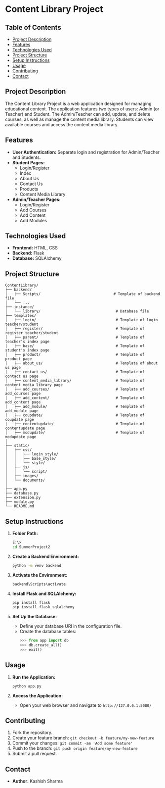 # Content Library Project

## Table of Contents
- [Project Description](#project-description)
- [Features](#features)
- [Technologies Used](#technologies-used)
- [Project Structure](#project-structure)
- [Setup Instructions](#setup-instructions)
- [Usage](#usage)
- [Contributing](#contributing)
- [Contact](#contact)

## Project Description
The Content Library Project is a web application designed for managing educational content. The application features two types of users: Admin (or Teacher) and Student. The Admin/Teacher can add, update, and delete courses, as well as manage the content media library. Students can view available courses and access the content media library.

## Features
- **User Authentication:** Separate login and registration for Admin/Teacher and Students.
- **Student Pages:**
  - Login/Register
  - Index
  - About Us
  - Contact Us
  - Products
  - Content Media Library
- **Admin/Teacher Pages:**
  - Login/Register
  - Add Courses
  - Add Content
  - Add Modules

## Technologies Used
- **Frontend:** HTML, CSS
- **Backend:** Flask
- **Database:** SQLAlchemy


## Project Structure

```plaintext
ContentLibrary/
├── backend/
│   ├── Scripts/                                 # Template of backend file
│   └── ...
├── instance/
│   └── library/                                  # Database file
├── templates/
│   ├── login/                                    # Template of login teacher/student
│   ├── register/                                 # Template of register teacher/student
│   ├── parent/                                   # Template of teacher's index page
│   ├── base/                                     # Template of student's index page
│   ├── product/                                  # Template of product page
│   ├── about_us/                                 # Template of about us page
│   ├── contact_us/                               # Template of contact us page
│   ├── content_media_library/                    # Template of content media library page
│   ├── add_courses/                              # Template of add_courses page
│   ├── add_content/                              # Template of add_content page
│   ├── add_module/                               # Template of add_module page
│   ├── coupdate/                                 # Template of coupdate page
│   ├── contentupdate/                            # Template of contentupdate page
│   ├── modupdate/                                # Template of modupdate page
│
├── static/
│   ├── css/
│   │   ├── login_style/
│   │   ├── base_style/
│   │   └── style/
│   ├── js/
│   │   └── script/
│   ├── images/
│   └── documents/
│
├── app.py
├── database.py
├── extension.py
├── module.py
└── README.md
```

## Setup Instructions

1. **Folder Path:**
    ```bash
    E:\>
    cd SummerProject2
    ```

2. **Create a Backend Environment:**
    ```bash
    python -m venv backend
    ```

3. **Activate the Environment:**
    ```bash
    backend\Scripts\activate
    ```

4. **Install Flask and SQLAlchemy:**
    ```bash
    pip install flask
    pip install flask_sqlalchemy
    ```

5. **Set Up the Database:**
    - Define your database URI in the configuration file.
    - Create the database tables:
      ```python
      >>> from app import db
      >>> db.create_all()
      >>> exit()
      ```

## Usage

1. **Run the Application:**
    ```bash
    python app.py
    ```

2. **Access the Application:**
    - Open your web browser and navigate to `http://127.0.0.1:5000/`

## Contributing

1. Fork the repository.
2. Create your feature branch: `git checkout -b feature/my-new-feature`
3. Commit your changes: `git commit -am 'Add some feature'`
4. Push to the branch: `git push origin feature/my-new-feature`
5. Submit a pull request.

## Contact

- **Author:** Kashish Sharma
